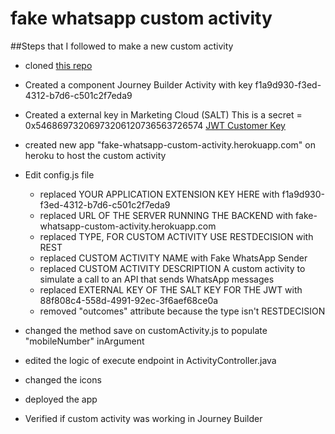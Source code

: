 # fake whatsapp custom activity

##Steps that I followed to make a new custom activity  

* cloned [this repo](https://github.com/maicongil/boot_custom_activity)
 
* Created a component Journey Builder Activity with key f1a9d930-f3ed-4312-b7d6-c501c2f7eda9

* Created a external key in Marketing Cloud (SALT)
This is a secret = 0x54686973206973206120736563726574 
[JWT Customer Key](https://developer.salesforce.com/docs/atlas.en-us.noversion.mc-app-development.meta/mc-app-development/encode-custom-activities-using-jwt-customer-key.htm)

* created new app "fake-whatsapp-custom-activity.herokuapp.com" on heroku to host the custom activity 

* Edit config.js file
    * replaced YOUR APPLICATION EXTENSION KEY HERE with f1a9d930-f3ed-4312-b7d6-c501c2f7eda9
    * replaced URL OF THE SERVER RUNNING THE BACKEND with fake-whatsapp-custom-activity.herokuapp.com
    * replaced TYPE, FOR CUSTOM ACTIVITY USE RESTDECISION with REST
    * replaced CUSTOM ACTIVITY NAME with Fake WhatsApp Sender
    * replaced CUSTOM ACTIVITY DESCRIPTION A custom activity to simulate a call to an API that sends WhatsApp messages
    * replaced EXTERNAL KEY OF THE SALT KEY FOR THE JWT with 88f808c4-558d-4991-92ec-3f6aef68ce0a
    * removed "outcomes" attribute because the type isn't RESTDECISION

* changed the method save on customActivity.js to populate "mobileNumber" inArgument

* edited the logic of execute endpoint in ActivityController.java

* changed the icons

* deployed the app

* Verified if custom activity was working in Journey Builder